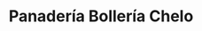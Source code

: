---
title: "Panadería Bollería Chelo"
url: /los-navalucillos/panaderia-bolleria-chelo/
shop: Bäckerei
---